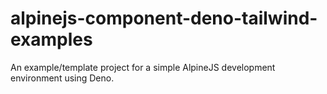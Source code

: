 # alpinejs-component-deno-tailwind-examples
An example/template project for a simple AlpineJS development environment using Deno.
